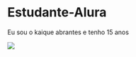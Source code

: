 # Estudante-Alura
Eu sou o kaique abrantes e tenho 15 anos

![](https://media.graphassets.com/LVxBf0jTeyzy7HZrfavn)
